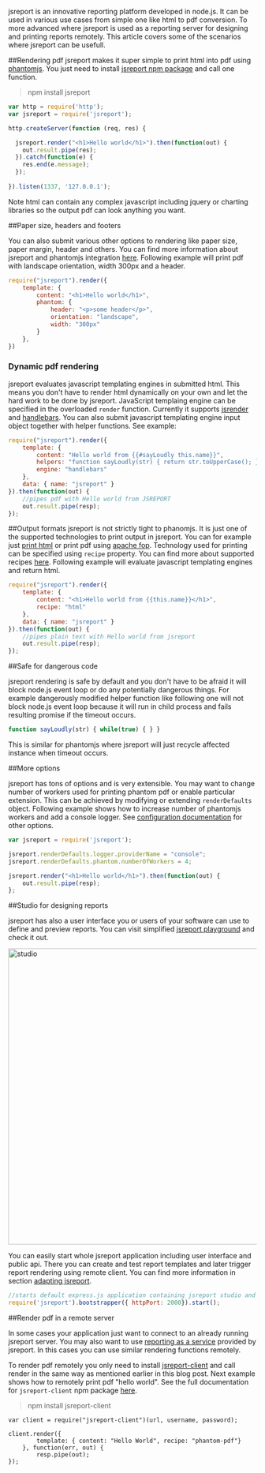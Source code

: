 jsreport is an innovative reporting platform developed in node.js. It can be used in various use cases from simple one like html to pdf conversion. To more advanced where jsreport is used as a reporting server for designing and printing reports remotely. This article covers some of the scenarios where jsreport can be usefull.

##Rendering pdf
jsreport makes it super simple to print html into pdf using [phantomjs](http://phantomjs.org/). You just need to install [jsreport npm package](https://www.npmjs.org/package/jsreport) and call one function.

> npm install jsreport

```js
var http = require('http');
var jsreport = require('jsreport');

http.createServer(function (req, res) {

  jsreport.render("<h1>Hello world</h1>").then(function(out) {
    out.result.pipe(res);
  }).catch(function(e) {	
    res.end(e.message);
  });
  
}).listen(1337, '127.0.0.1');
```

Note html can contain any complex javascript including jquery or charting libraries so the output pdf can look anything you want.

##Paper size, headers and footers

You can also submit various other options to rendering like paper size, paper margin, header and others.   You can find more information about jsreport and phantomjs integration [here](http://jsreport.net/learn/phantom-pdf). Following example will print pdf with landscape orientation, width 300px and a header.

```js
require("jsreport").render({
	template: {
		content: "<h1>Hello world</h1>",
		phantom: {
			header: "<p>some header</p>",
			orientation: "landscape",
			width: "300px"
		}
	},
})
```

### Dynamic pdf rendering
jsreport evaluates javascript templating engines in submitted html. This means you don't have to render html dynamically on your own and let the hard work to be done by jsreport. JavaScript templaing engine can be specified in the overloaded `render` function. Currently it supports [jsrender](http://jsreport.net/learn/jsrender) and [handlebars](http://jsreport.net/learn/handlebars). You can also submit javascript templating engine input object together with helper functions. See example:

```js
require("jsreport").render({
	template: {
		content: "Hello world from {{#sayLoudly this.name}}",
		helpers: "function sayLoudly(str) { return str.toUpperCase(); }",
		engine: "handlebars"
	},
	data: { name: "jsreport" }
}).then(function(out) {
	//pipes pdf with Hello world from JSREPORT
	out.result.pipe(resp);
});
```



##Output formats
jsreport is not strictly tight to phanomjs. It is just one of the supported technologies to print output in jsreport. You can for example just [print html](http://jsreport.net/learn/html) or print pdf using [apache fop](http://jsreport.net/learn/fop-pdf). Technology used for printing can be specified using `recipe` property. You can find more about supported recipes [here](http://jsreport.net/learn/recipes). Following example will evaluate javascript templating engines and return html.

```js
require("jsreport").render({
	template: {
		content: "<h1>Hello world from {{this.name}}</h1>",
		recipe: "html"
	},
	data: { name: "jsreport" }
}).then(function(out) {
	//pipes plain text with Hello world from jsreport
	out.result.pipe(resp);
});
```


##Safe for dangerous code

jsreport rendering is safe by default and you don't have to be afraid it will block node.js event loop or do any potentially dangerous things.  For example dangerously modified helper function like following one will not block node.js event loop because it will run in child process and fails resulting promise if the timeout occurs.
```js
function sayLoudly(str) { while(true) { } }
```
This is similar for phantomjs where jsreport will just recycle affected instance when timeout occurs.

##More options

jsreport has tons of options and is very extensible.  You may want to change number of workers used for printing phantom pdf or enable particular extension. This can be achieved by modifying or extending `renderDefaults` object. Following example shows how to increase number of phantomjs workers and add a console logger. See [configuration documentation](https://github.com/jsreport/jsreport/blob/master/config.md) for other options.

```js
var jsreport = require('jsreport');

jsreport.renderDefaults.logger.providerName = "console";
jsreport.renderDefaults.phantom.numberOfWorkers = 4;

jsreport.render("<h1>Hello world</h1>").then(function(out) {
    out.result.pipe(resp);
};
```

##Studio for designing reports

jsreport has also a user interface you or users of your software can use to define and preview reports.  You can visit simplified [jsreport playground](http://jsreport.net/playground) and check it out.

<a href="http://jsreport.net/screenshots/studio.png" target="_blank">
<img src="http://jsreport.net/screenshots/studio.png" alt="studio" style="width: 600px;"/>
</a>

You can easily start whole jsreport application including user interface and public api. There you can create and test report templates and later trigger report rendering using remote client. You can find more information in section [adapting jsreport](http://jsreport.net/learn/adapting-jsreport).

```js
//starts default express.js application containing jsreport studio and api
require('jsreport').bootstrapper({ httpPort: 2000}).start();
```

##Render pdf in a remote server

In some cases your application just want to connect to an already running jsreport server. You may also want to use [reporting as a service](http://jsreport.net/online) provided by jsreport. In this cases you can use similar rendering functions remotely.

To render pdf remotely you only need to install [jsreport-client](https://www.npmjs.org/package/jsreport-client) and call render in the same way as mentioned earlier in this blog post. Next example shows how to remotely print pdf "hello world". See the full documentation for `jsreport-client` npm package [here](http://jsreport.net/learn/nodejs-client).

> npm install jsreport-client

```
var client = require("jsreport-client")(url, username, password);

client.render({
        template: { content: "Hello World", recipe: "phantom-pdf"}
    }, function(err, out) {
        resp.pipe(out);
});
```


